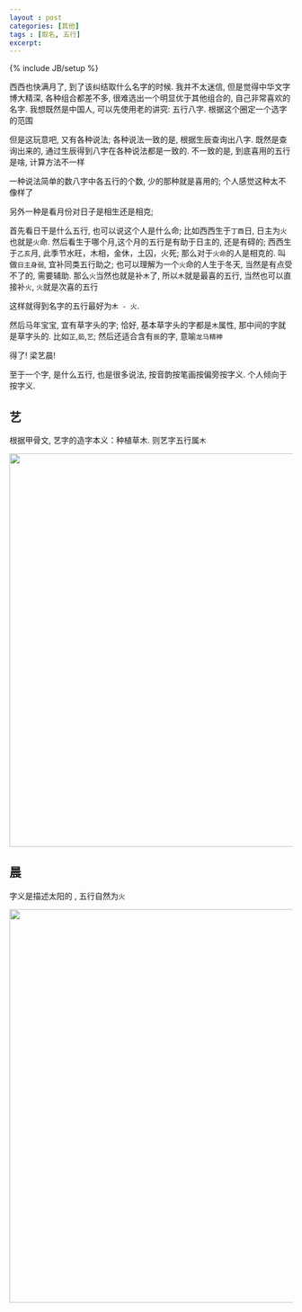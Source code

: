 ```yaml
---
layout : post
categories: [其他]
tags : [取名, 五行]
excerpt: 
---
```

{% include JB/setup %}


西西也快满月了, 到了该纠结取什么名字的时候. 我并不太迷信, 但是觉得中华文字博大精深, 各种组合都差不多, 很难选出一个明显优于其他组合的, 自己非常喜欢的名字. 我想既然是中国人, 可以先使用老的讲究: 五行八字. 根据这个圈定一个选字的范围

但是这玩意吧, 又有各种说法; 各种说法一致的是, 根据生辰查询出八字. 既然是查询出来的, 通过生辰得到八字在各种说法都是一致的. 不一致的是, 到底喜用的五行是啥, 计算方法不一样

一种说法简单的数八字中各五行的个数, 少的那种就是喜用的; 个人感觉这种太不像样了

另外一种是看月份对日子是相生还是相克; 

首先看日干是什么五行, 也可以说这个人是什么命; 比如西西生于`丁酉`日, 日主为`火`也就是`火`命. 然后看生于哪个月,这个月的五行是有助于日主的, 还是有碍的; 西西生于`乙亥`月, 此季节水旺，木相，金休，土囚，火死; 那么对于`火命`的人是相克的. 叫做`日主身弱`, 宜补同类五行助之; 也可以理解为一个`火`命的人生于冬天, 当然是有点受不了的, 需要辅助. 那么`火`当然也就是补`木`了, 所以`木`就是最喜的五行, 当然也可以直接补`火`, `火`就是次喜的五行

这样就得到名字的五行最好为`木 - 火`. 

然后马年宝宝, 宜有草字头的字; 恰好, 基本草字头的字都是`木`属性, 那中间的字就是草字头的. 比如`芷`,`茹`,`艺`; 然后还适合含有`辰`的字, 意喻`龙马精神`

得了! 梁艺晨!

至于一个字, 是什么五行, 也是很多说法, 按音韵按笔画按偏旁按字义. 个人倾向于按字义.

艺
---
根据甲骨文, 艺字的造字本义：种植草木. 则艺字五行属`木`

<img width="700px" src="{{ site.image_dir }}/2014/20141213122038.png" />

晨
---
字义是描述太阳的 , 五行自然为`火`

<img width="700px" src="{{ site.image_dir }}/2014/20141213122414.png" />

